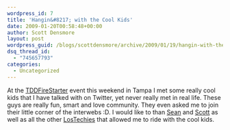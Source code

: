 ```yaml
---
wordpress_id: 7
title: 'Hangin&#8217; with the Cool Kids'
date: 2009-01-20T00:58:48+00:00
author: Scott Densmore
layout: post
wordpress_guid: /blogs/scottdensmore/archive/2009/01/19/hangin-with-the-cool-kids.aspx
dsq_thread_id:
  - "745657793"
categories:
  - Uncategorized
---
```

<p style="clear: both">
  At the <a href="http://tddfirestarter.lostechies.com/">TDDFireStarter</a> event this weekend in Tampa I met some really cool kids that I have talked with on Twitter, yet never really met in real life. These guys are really fun, smart and love community. They even asked me to join their little corner of the interwebs :D. I would like to than <a href="http://www.lostechies.com/blogs/sean_chambers/">Sean</a> and <a href="http://www.lostechies.com/blogs/scottcreynolds/">Scott</a> as well as all the other <a href="http://www.lostechies.com">LosTechies</a> that allowed me to ride with the cool kids.
</p>

<br class='final-break' />